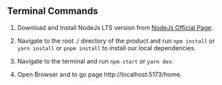## Terminal Commands

1. Download and Install NodeJs LTS version from [NodeJs Official Page](https://nodejs.org/en/download/).

2. Navigate to the root ./ directory of the product and run `npm install` or `yarn install` or `pnpm install` to install our local dependencies.

3. Navigate to the terminal  and run `npm start` or `yarn dev`.

4. Open Browser and to go page http://localhost:5173/home.
